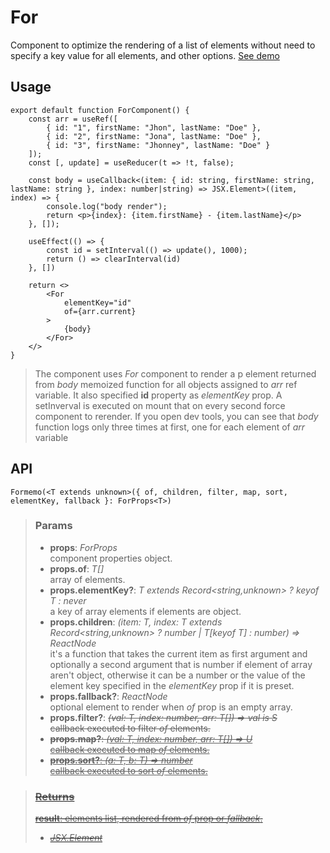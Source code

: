 # For
Component to optimize the rendering of a list of elements without need to specify a key value for all elements, and other options. [See demo](https://ndriadev.github.io/react-tools/#/components/For)

## Usage

```tsx
export default function ForComponent() {
	const arr = useRef([
		{ id: "1", firstName: "Jhon", lastName: "Doe" },
		{ id: "2", firstName: "Jona", lastName: "Doe" },
		{ id: "3", firstName: "Jhonney", lastName: "Doe" }
	]);
	const [, update] = useReducer(t => !t, false);

	const body = useCallback<(item: { id: string, firstName: string, lastName: string }, index: number|string) => JSX.Element>((item, index) => {
		console.log("body render");
		return <p>{index}: {item.firstName} - {item.lastName}</p>
	}, []);

	useEffect(() => {
		const id = setInterval(() => update(), 1000);
		return () => clearInterval(id)
	}, [])

	return <>
		<For
			elementKey="id"
			of={arr.current}
		>
			{body}
		</For>
	</>
}
```

> The component uses _For_ component to render a p element returned from _body_ memoized function for all objects assigned to _arr_  ref variable. It also specified __id__ property as _elementKey_ prop. A setInverval is executed on mount that on every second force component to rerender. If you open dev tools, you can see that _body_ function logs only three times at first, one for each element of _arr_ variable


## API

```tsx
Formemo(<T extends unknown>({ of, children, filter, map, sort, elementKey, fallback }: ForProps<T>)
```

> ### Params
>
> - __props__: _ForProps<T>_  
component properties object.
> - __props.of__: _T[]_  
array of elements.
> - __props.elementKey?__: _T extends Record<string,unknown> ? keyof T : never_  
a key of array elements if elements are object.
> - __props.children__: _(item: T, index: T extends Record<string,unknown> ? number | T[keyof T] : number) => ReactNode_  
it's a function that takes the current item as first argument and optionally a second argument that is number if element of array aren't object, otherwise it can be a number or the value of the element key specified in the _elementKey_ prop if it is preset.
> - __props.fallback?__: _ReactNode_  
optional element to render when _of_ prop is an empty array.
> - __props.filter?__: _<S extends T>(val: T, index: number, arr: T[]) => val is S_  
callback executed to filter _of_ elements.
> - __props.map?__: _<U extends T>(val: T, index: number, arr: T[]) => U_  
callback executed to map _of_ elements.
> - __props.sort?__: _(a: T, b: T) => number_  
callback executed to sort _of_ elements.
>

> ### Returns
>
> __result__: elements list, rendered from _of_ prop or _fallback_.
> - _JSX.Element_  
>